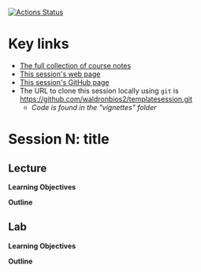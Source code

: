   <!-- badges: start -->
  [![Actions Status](https://github.com/waldronbios2/template_session/workflows/Render%20and%20Deploy%20pkgdown%20Website/badge.svg)](https://github.com/waldronbios2/template_session/actions)
  <!-- badges: end -->

# Key links

* [The full collection of course notes](https://waldronbios2.github.io/cunybios2/)
* [This session's web page](https://waldronbios2.github.io/templatesession/)
* [This session's GitHub page](https://github.com/waldronbios2/templatesession)
* The URL to clone this session locally using `git` is https://github.com/waldronbios2/templatesession.git
    + *Code is found in the "vignettes" folder*

# Session N: title

## Lecture

**Learning Objectives**

**Outline**

## Lab

**Learning Objectives**

**Outline**
